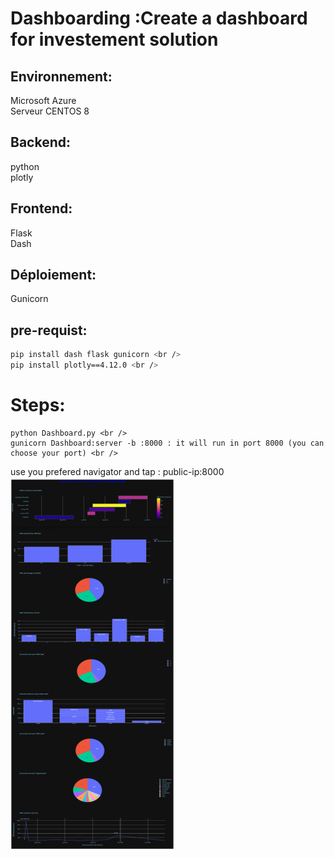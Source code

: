 # Dashboarding :Create a dashboard for investement solution
## Environnement:
Microsoft Azure <br />
Serveur CENTOS 8 <br />
## Backend:
  python <br />
  plotly <br />
## Frontend:
Flask <br />
Dash  <br />
## Déploiement:
Gunicorn <br />
## pre-requist:
```bash
pip install dash flask gunicorn <br />
pip install plotly==4.12.0 <br />
```
# Steps:
```
python Dashboard.py <br />
gunicorn Dashboard:server -b :8000 : it will run in port 8000 (you can choose your port) <br />
```
use you prefered navigator and tap : public-ip:8000 <br />
![alt text](dash.png)
